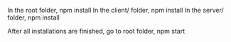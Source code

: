 In the root folder, npm install
In the client/ folder, npm install
In the server/ folder, npm install

After all installations are finished, go to root folder, npm start
